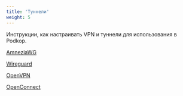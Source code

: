 ```yaml
---
title: 'Туннели'
weight: 5
---
```


Инструкции, как настраивать VPN и туннели для использования в Podkop.

[AmneziaWG](/docs/tunnels//awg_settings)

[Wireguard](/docs/tunnels//wg_settings)

[OpenVPN](/docs/tunnels//ovpn_settings)

[OpenConnect](/docs/tunnels//oc_settings)
